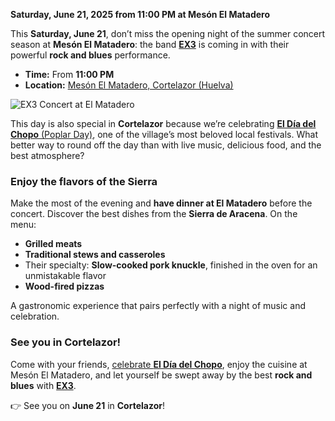 ﻿**Saturday, June 21, 2025 from 11:00 PM at Mesón El Matadero**

This **Saturday, June 21**, don’t miss the opening night of the summer concert season at **Mesón El Matadero**: the band [**EX3**](https://www.instagram.com/ex3_aracena) is coming in with their powerful **rock and blues** performance.

* **Time:** From **11:00 PM**
* **Location:** [Mesón El Matadero, Cortelazor (Huelva)](https://www.instagram.com/meson_el_matadero)

![EX3 Concert at El Matadero](/images/blog/2025-06-07-concierto-ex3-matadero/ex3-matadero.jpg)

This day is also special in **Cortelazor** because we’re celebrating [**El Día del Chopo** (Poplar Day)](/es/que-hacer), one of the village’s most beloved local festivals. What better way to round off the day than with live music, delicious food, and the best atmosphere?

<div class="d-flex justify-content-center">
<blockquote class="instagram-media" data-instgrm-captioned data-instgrm-permalink="https://www.instagram.com/reel/DKaPUJFILwj/?utm_source=ig_embed&amp;utm_campaign=loading" data-instgrm-version="14" style=" background:#FFF; border:0; border-radius:3px; box-shadow:0 0 1px 0 rgba(0,0,0,0.5),0 1px 10px 0 rgba(0,0,0,0.15); margin: 1px; max-width:540px; min-width:326px; padding:0; width:99.375%; width:-webkit-calc(100% - 2px); width:calc(100% - 2px);"></blockquote>
</div>
<script async src="//www.instagram.com/embed.js"></script>

### Enjoy the flavors of the Sierra

Make the most of the evening and **have dinner at El Matadero** before the concert. Discover the best dishes from the **Sierra de Aracena**. On the menu:

* **Grilled meats**
* **Traditional stews and casseroles**
* Their specialty: **Slow-cooked pork knuckle**, finished in the oven for an unmistakable flavor
* **Wood-fired pizzas**

A gastronomic experience that pairs perfectly with a night of music and celebration.

### See you in Cortelazor!

Come with your friends, [celebrate **El Día del Chopo**](/es/que-hacer), enjoy the cuisine at Mesón El Matadero, and let yourself be swept away by the best **rock and blues** with [**EX3**](https://www.instagram.com/ex3_aracena).

👉 See you on **June 21** in **Cortelazor**!
